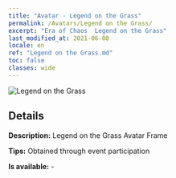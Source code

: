 ```yaml
---
title: "Avatar - Legend on the Grass"
permalink: /Avatars/Legend on the Grass/
excerpt: "Era of Chaos  Legend on the Grass"
last_modified_at: 2021-06-08
locale: en
ref: "Legend on the Grass.md"
toc: false
classes: wide
---
```

 ![Legend on the Grass](/images/a/avatarFrame_64.png)

## Details

 **Description:** Legend on the Grass Avatar Frame 

 **Tips:** Obtained through event participation 

 **Is available:**  - 

